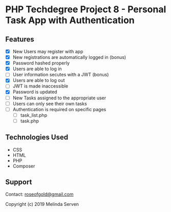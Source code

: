 # PHP Techdegree Project 8 - Personal Task App with Authentication

## Features
- [x] New Users may register with app
- [x] New registrations are automatically logged in (bonus)
- [x] Password hashed properly
- [x] Users are able to log in
- [ ] User information secutes with a JWT (bonus)
- [x] Users are able to log out
- [ ] JWT is made inaccessible
- [x] Password is updated
- [ ] New Tasks assigned to the appropriate user
- [ ] Users can only see their own tasks
- [ ] Authentication is required on specific pages
    - [ ] task_list.php
    - [ ] task.php

## Technologies Used
* CSS
* HTML
* PHP
* Composer

## Support
Contact: roseofgold@gmail.com

Copyright (c) 2019 Melinda Serven
